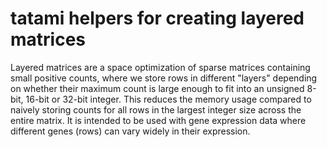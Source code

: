 # tatami helpers for creating layered matrices

Layered matrices are a space optimization of sparse matrices containing small positive counts,
where we store rows in different "layers" depending on whether their maximum count is large enough to fit into an unsigned 8-bit, 16-bit or 32-bit integer.
This reduces the memory usage compared to naively storing counts for all rows in the largest integer size across the entire matrix.
It is intended to be used with gene expression data where different genes (rows) can vary widely in their expression.
